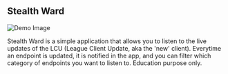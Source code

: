 ﻿## Stealth Ward
![Demo Image](https://i.imgur.com/aNgwIaK.png)

Stealth Ward is a simple application that allows you to listen to the live updates of the LCU (League Client Update, aka the 'new' client). Everytime an endpoint is updated, it is notified in the app, and you can filter which category of endpoints you want to listen to.
Education purpose only.